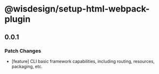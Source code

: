 # @wisdesign/setup-html-webpack-plugin

## 0.0.1

### Patch Changes

- [feature] CLI basic framework capabilities, including routing, resources, packaging, etc.
